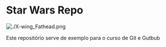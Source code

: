 # Star Wars Repo

![./X-wing_Fathead.png](XWing)

Este repositório serve de exemplo para o curso de Git e Gutbub
